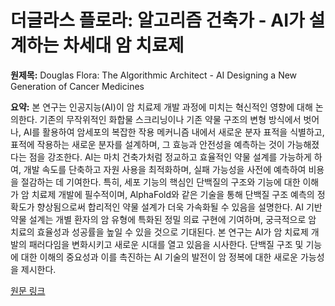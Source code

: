 # 더글라스 플로라: 알고리즘 건축가 - AI가 설계하는 차세대 암 치료제

**원제목:** Douglas Flora: The Algorithmic Architect - AI Designing a New Generation of Cancer Medicines

**요약:** 본 연구는 인공지능(AI)이 암 치료제 개발 과정에 미치는 혁신적인 영향에 대해 논의한다.  기존의 무작위적인 화합물 스크리닝이나 기존 약물 구조의 변형 방식에서 벗어나, AI를 활용하여 암세포의 복잡한 작용 메커니즘 내에서 새로운 분자 표적을 식별하고, 표적에 작용하는 새로운 분자를 설계하며, 그 효능과 안전성을 예측하는 것이 가능해졌다는 점을 강조한다.  AI는 마치 건축가처럼 정교하고 효율적인 약물 설계를 가능하게 하여, 개발 속도를 단축하고 자원 사용을 최적화하며, 실패 가능성을 사전에 예측하여 비용을 절감하는 데 기여한다. 특히, 세포 기능의 핵심인 단백질의 구조와 기능에 대한 이해가 암 치료제 개발에 필수적이며,  AlphaFold와 같은 기술을 통해 단백질 구조 예측의 정확도가 향상됨으로써  합리적인 약물 설계가 더욱 가속화될 수 있음을 설명한다.  AI 기반 약물 설계는 개별 환자의 암 유형에 특화된 정밀 의료 구현에 기여하며, 궁극적으로 암 치료의 효율성과 성공률을 높일 수 있을 것으로 기대된다.  본 연구는 AI가 암 치료제 개발의 패러다임을 변화시키고 새로운 시대를 열고 있음을 시사한다.  단백질 구조 및 기능에 대한 이해의 중요성과 이를 촉진하는 AI 기술의 발전이 암 정복에 대한 새로운 가능성을 제시한다.

[원문 링크](https://oncodaily.com/blog/douglas-flora-334745)
